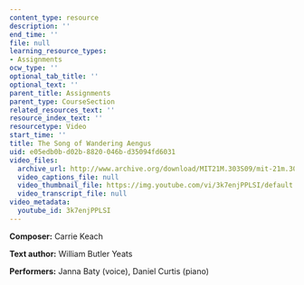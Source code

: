 ```yaml
---
content_type: resource
description: ''
end_time: ''
file: null
learning_resource_types:
- Assignments
ocw_type: ''
optional_tab_title: ''
optional_text: ''
parent_title: Assignments
parent_type: CourseSection
related_resources_text: ''
resource_index_text: ''
resourcetype: Video
start_time: ''
title: The Song of Wandering Aengus
uid: e05edb0b-d02b-8820-046b-d35094fd6031
video_files:
  archive_url: http://www.archive.org/download/MIT21M.303S09/mit-21m.303-s09-song4_300k.mp4
  video_captions_file: null
  video_thumbnail_file: https://img.youtube.com/vi/3k7enjPPLSI/default.jpg
  video_transcript_file: null
video_metadata:
  youtube_id: 3k7enjPPLSI
---
```


**Composer:** Carrie Keach

**Text author:** William Butler Yeats

**Performers:** Janna Baty (voice), Daniel Curtis (piano)



